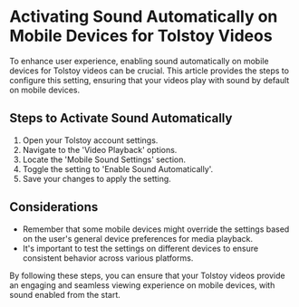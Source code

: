 # Activating Sound Automatically on Mobile Devices for Tolstoy Videos

To enhance user experience, enabling sound automatically on mobile devices for Tolstoy videos can be crucial. This article provides the steps to configure this setting, ensuring that your videos play with sound by default on mobile devices.

## Steps to Activate Sound Automatically
1. Open your Tolstoy account settings.
2. Navigate to the 'Video Playback' options.
3. Locate the 'Mobile Sound Settings' section.
4. Toggle the setting to 'Enable Sound Automatically'.
5. Save your changes to apply the setting.

## Considerations
- Remember that some mobile devices might override the settings based on the user's general device preferences for media playback.
- It's important to test the settings on different devices to ensure consistent behavior across various platforms.

By following these steps, you can ensure that your Tolstoy videos provide an engaging and seamless viewing experience on mobile devices, with sound enabled from the start.